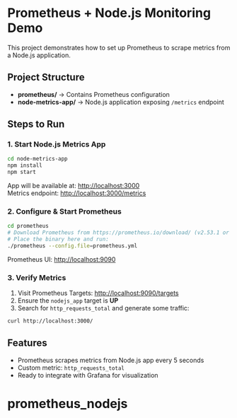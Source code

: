 # Prometheus + Node.js Monitoring Demo

This project demonstrates how to set up Prometheus to scrape metrics from a Node.js application.

## Project Structure
- **prometheus/** → Contains Prometheus configuration
- **node-metrics-app/** → Node.js application exposing `/metrics` endpoint

## Steps to Run

### 1. Start Node.js Metrics App
```bash
cd node-metrics-app
npm install
npm start
```
App will be available at: [http://localhost:3000](http://localhost:3000)  
Metrics endpoint: [http://localhost:3000/metrics](http://localhost:3000/metrics)

### 2. Configure & Start Prometheus
```bash
cd prometheus
# Download Prometheus from https://prometheus.io/download/ (v2.53.1 or latest)
# Place the binary here and run:
./prometheus --config.file=prometheus.yml
```
Prometheus UI: [http://localhost:9090](http://localhost:9090)

### 3. Verify Metrics
1. Visit Prometheus Targets: [http://localhost:9090/targets](http://localhost:9090/targets)
2. Ensure the `nodejs_app` target is **UP**
3. Search for `http_requests_total` and generate some traffic:
```bash
curl http://localhost:3000/
```

## Features
- Prometheus scrapes metrics from Node.js app every 5 seconds
- Custom metric: `http_requests_total`
- Ready to integrate with Grafana for visualization
# prometheus_nodejs
